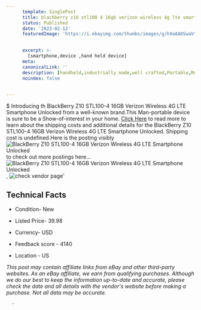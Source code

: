 ```yaml
---
      template: SinglePost
      title: blackberry z10 stl100 4 16gb verizon wireless 4g lte smartphone unlocked
      status: Published
      date: '2023-02-12'
      featuredImage: 'https://i.ebayimg.com/thumbs/images/g/hXoAAOSwaVtjWaK8/s-l225.jpg'
       

      excerpt: >-
        [smartphone,device ,hand held device]
      meta:
      canonicalLink: ''
      description: [handheld,industrially made,well crafted,Portable,Mobile,Compact,Convenient,Lightweight,Maneuverable,Man-portable,Miniature,Carriable,Hand-held,Light,Holdable,Transportable,Mobile device,Pocket-sized,On-the-go,Wireless,Cordless,Compact size,Convenient size, smartphone,device ,hand held device]
      noindex: false
      

---
```

$
      Introducing th BlackBerry Z10 STL100-4 16GB Verizon Wireless 4G LTE Smartphone Unlocked from a well-known brand.This Man-portable device  is sure to be a Show-of-interest in your home. [Click Here](https://www.ebay.com/itm/295300537827?hash=item44c1489de3%3Ag%3AhXoAAOSwaVtjWaK8&mkevt=1&mkcid=1&mkrid=711-53200-19255-0&campid=%253CePNCampaignId%253E&customid=%253CreferenceId%253E&toolid=10049) to read more to learn about the shipping costs and additional details for the BlackBerry Z10 STL100-4 16GB Verizon Wireless 4G LTE Smartphone Unlocked. Shipping cost is undefined.Here is the posting visibly ![BlackBerry Z10 STL100-4 16GB Verizon Wireless 4G LTE Smartphone Unlocked](https://i.ebayimg.com/thumbs/images/g/hXoAAOSwaVtjWaK8/s-l225.jpg) to check out more postings here... ![BlackBerry Z10 STL100-4 16GB Verizon Wireless 4G LTE Smartphone Unlocked](https://i.ebayimg.com/images/g/hXoAAOSwaVtjWaK8/s-l1600.jpg), ![check vendor page](https://origin-galleryplus.ebayimg.com/ws/web/295300537827_2_0_1/225x225.jpg,https://origin-galleryplus.ebayimg.com/ws/web/295300537827_3_0_1/225x225.jpg,https://origin-galleryplus.ebayimg.com/ws/web/295300537827_4_0_1/225x225.jpg,https://origin-galleryplus.ebayimg.com/ws/web/295300537827_5_0_1/225x225.jpg,https://origin-galleryplus.ebayimg.com/ws/web/295300537827_6_0_1/225x225.jpg,https://origin-galleryplus.ebayimg.com/ws/web/295300537827_7_0_1/225x225.jpg,https://origin-galleryplus.ebayimg.com/ws/web/295300537827_8_0_1/225x225.jpg,https://origin-galleryplus.ebayimg.com/ws/web/295300537827_9_0_1/225x225.jpg,https://origin-galleryplus.ebayimg.com/ws/web/295300537827_10_0_1/225x225.jpg,https://origin-galleryplus.ebayimg.com/ws/web/295300537827_11_0_1/225x225.jpg)'

      

 ## Technical Facts 



     
      

 - Condition- New 


      

 - Listed Price- 39.98 


      

 - Currency- USD 


      

 - Feedback score - 4140 


      

 - Location - US 


      
      

 *_This post may contain affiliate links from eBay and other third-party websites. As an eBay affiliate, we earn from qualifying purchases. Although we do our best to keep the information up-to-date and accurate, please check the date and all details with the vendor's website before making a purchase. Not all data may be accurate._*




      -

